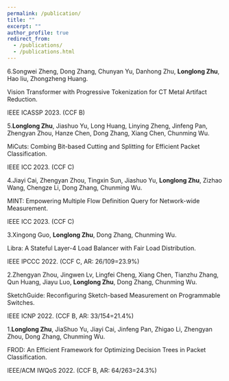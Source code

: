 ```yaml
---
permalink: /publication/
title: ""
excerpt: ""
author_profile: true
redirect_from: 
  - /publications/
  - /publications.html
---
```


6.Songwei Zheng, Dong Zhang, Chunyan Yu, Danhong Zhu, **Longlong Zhu**, Hao liu, Zhongzheng Huang.

Vision Transformer with Progressive Tokenization for CT Metal Artifact Reduction.

IEEE ICASSP 2023. (CCF B)

5.**Longlong Zhu**, Jiashuo Yu, Long Huang, Linying Zheng, Jinfeng Pan, Zhengyan Zhou, Hanze Chen, Dong Zhang, Xiang Chen, Chunming Wu.

MiCuts: Combing Bit-based Cutting and Splitting for Efficient Packet Classification.

IEEE ICC 2023. (CCF C)

4.Jiayi Cai, Zhengyan Zhou, Tingxin Sun, Jiashuo Yu, **Longlong Zhu**, Zizhao Wang, Chengze Li, Dong Zhang, Chunming Wu.

MINT: Empowering Multiple Flow Definition Query for Network-wide Measurement.

IEEE ICC 2023. (CCF C)

3.Xingong Guo, **Longlong Zhu**, Dong Zhang, Chunming Wu.

Libra: A Stateful Layer-4 Load Balancer with Fair Load Distribution.

IEEE IPCCC 2022. (CCF C, AR: 26/109=23.9%)

2.Zhengyan Zhou, Jingwen Lv, Lingfei Cheng, Xiang Chen, Tianzhu Zhang, Qun Huang, Jiayu Luo, **Longlong Zhu**, Dong Zhang, Chunming Wu.

SketchGuide: Reconfiguring Sketch-based Measurement on Programmable Switches.

IEEE ICNP 2022. (CCF B, AR: 33/154=21.4%)

1.**Longlong Zhu**, JiaShuo Yu, Jiayi Cai, Jinfeng Pan, Zhigao Li, Zhengyan Zhou, Dong Zhang, Chunming Wu.

FROD: An Efficient Framework for Optimizing Decision Trees in Packet Classification.

IEEE/ACM IWQoS 2022. (CCF B, AR: 64/263=24.3%)
